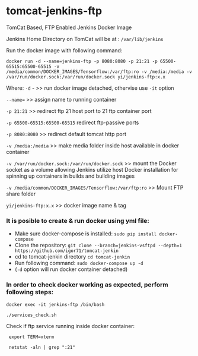 # tomcat-jenkins-ftp
TomCat Based, FTP Enabled Jenkins Docker Image

Jenkins Home Directory on TomCat will be at : `/var/lib/jenkins`

Run the docker image with following command:
```
docker run -d --name=jenkins-ftp -p 8080:8080 -p 21:21 -p 65500-65515:65500-65515 -v /media/common/DOCKER_IMAGES/Tensorflow:/var/ftp:ro -v /media:/media -v /var/run/docker.sock:/var/run/docker.sock yi/jenkins-ftp:x.x
```
Where:
`-d` - >> run docker image detached, othervise use `-it` option

`--name=` >> assign name to running container

`-p 21:21` >> redirect ftp 21 host port to 21 ftp container port

`-p 65500-65515:65500-65515` redirect ftp-passive ports

`-p 8080:8080` >> redirect default tomcat http port

`-v /media:/media` >> make media folder inside host available in docker container

`-v /var/run/docker.sock:/var/run/docker.sock` >> mount the Docker socket as a volume allowing Jenkins utilize host Docker installation for spinning up containers in builds and building images

`-v /media/common/DOCKER_IMAGES/Tensorflow:/var/ftp:ro`  >> Mount FTP share folder

`yi/jenkins-ftp:x.x` >> docker image name & tag

### It is posible to create & run docker using yml file:

* Make sure docker-compose is installed:
`sudo pip install docker-compose`
* Clone the repository:
`git clone --branch=jenkins-vsftpd --depth=1 https://github.com/igor71/tomcat-jenkin`
* cd to tomcat-jenkin directory
`cd tomcat-jenkin`
* Run following command: 
`sudo docker-compose up -d`
* (`-d` option will run docker container detached)

### In order to check docker working as expected, perform following steps:

`docker exec -it jenkins-ftp /bin/bash`

`./services_check.sh`

Check if ftp service running inside docker container:
```
 export TERM=xterm
 
 netstat -aln | grep ":21"
 
 ```
